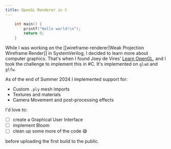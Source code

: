 ```yaml
---
title: OpenGL Renderer in C
---
```


```c
	int main() {
		printf("Hello world!\n");
		return 0;
	} 
```

While I was working on the [[wireframe-renderer|Weak Projection Wireframe Render]] in SystemVerilog, I decided to learn more about computer graphics. That's when I found Joey de Vires' [Learn OpenGL](https://learnopengl.com/), and I took the challenge to implement this in #C. It's implemented on `glad` and `glfw`. 

As of the end of Summer 2024 I implemented support for:
- Custom `.ply` mesh imports 
- Textures and materials
- Camera Movement and post-processing effects 

I'd love to:
- [ ] create a Graphical User Interface
- [ ] implement Bloom 
- [ ] clean up some more of the code 😅

before uploading the first build to the public.